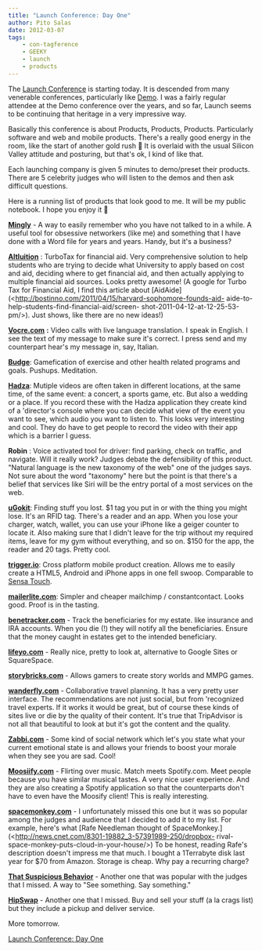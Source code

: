 ```yaml
---
title: "Launch Conference: Day One"
author: Pito Salas
date: 2012-03-07
tags:
    - con-tagference
    - GEEKY
    - launch
    - products
---
```




The [Launch Conference](<http://www.launch.co/>) is starting today. It is
descended from many venerable conferences, particularly like
[Demo](<http://www.demo.com/ehome/index.php?eventid=29414&>). I was a fairly
regular attendee at the Demo conference over the years, and so far, Launch
seems to be continuing that heritage in a very impressive way.

Basically this conference is about Products, Products, Products. Particularly
software and web and mobile products. There's a really good energy in the
room, like the start of another gold rush 🙂 It is overlaid with the usual
Silicon Valley attitude and posturing, but that's ok, I kind of like that.

Each launching company is given 5 minutes to demo/preset their products. There
are 5 celebrity judges who will listen to the demos and then ask difficult
questions.

Here is a running list of products that look good to me. It will be my public
notebook. I hope you enjoy it 🙂

[**Mingly**](<http://ming.ly/>) - A way to easily remember who you have not
talked to in a while. A useful tool for obsessive networkers (like me) and
something that I have done with a Word file for years and years. Handy, but
it's a business?

**[Altluition](<https://www.alltuition.com/>)** : TurboTax for financial aid.
Very comprehensive solution to help students who are trying to decide what
University to apply based on cost and aid, deciding where to get financial
aid, and then actually applying to multiple financial aid sources. Looks
pretty awesome! (A google for Turbo Tax for Financial Aid, I find this article
about [AidAide](<http://bostinno.com/2011/04/15/harvard-sophomore-founds-aid-
aide-to-help-students-find-financial-aid/screen-
shot-2011-04-12-at-12-25-53-pm/>). Just shows, like there are no new ideas!)

[**Vocre.com**](<http://vocre.com/>) **:** Video calls with live language
translation. I speak in English. I see the text of my message to make sure
it's correct. I press send and my counterpart hear's my message in, say,
Italian.

[**Budge**](<http://bud.ge/>): Gamefication of exercise and other health
related programs and goals. Pushups. Meditation.

[**Hadza**](<https://hadza.com/>): Mutiple videos are often taken in different
locations, at the same time, of the same event: a concert, a sports game, etc.
But also a wedding or a place. If you record these with the Hadza application
they create kind of a 'director's console where you can decide what view of
the event you want to see, which audio you want to listen to. This looks very
interesting and cool. They do have to get people to record the video with
their app which is a barrier I guess.

**Robin** : Voice activated tool for driver: find parking, check on traffic,
and navigate. Will it really work? Judges debate the defensibility of this
product. "Natural language is the new taxonomy of the web" one of the judges
says. Not sure about the word "taxonomy" here but the point is that there's a
belief that services like Siri will be the entry portal of a most services on
the web.

[**uGokit**](<http://ugrokit.com/>): Finding stuff you lost. $1 tag you put in
or with the thing you might lose. It's an RFID tag. There's a reader and an
app. When you lose your charger, watch, wallet, you can use your iPhone like a
geiger counter to locate it. Also making sure that I didn't leave for the trip
without my required items, leave for my gym without everything, and so on.
$150 for the app, the reader and 20 tags. Pretty cool.

[**trigger.io**](<https://trigger.io/>): Cross platform mobile product
creation. Allows me to easily create a HTML5, Android and iPhone apps in one
fell swoop. Comparable to [Sensa
Touch](<http://www.sencha.com/products/touch>).

[**mailerlite.com**](<http://www.mailerlite.com/hello>): Simpler and cheaper
mailchimp / constantcontact. Looks good. Proof is in the tasting.

[**benetracker.com**](<http://benetracker.com/>) - Track the beneficiaries for
my estate. like insurance and IRA accounts. When you die (!) they will notify
all the beneficiaries. Ensure that the money caught in estates get to the
intended beneficiary.

**[lifeyo.com](<http://www.lifeyo.com/>)** - Really nice, pretty to look at,
alternative to Google Sites or SquareSpace.

**[storybricks.com](<http://launch.storybricks.com/>)** - Allows gamers to
create story worlds and MMPG games.

**[wanderfly.com](<http://www.wanderfly.com/#!start>)** - Collaborative travel
planning. It has a very pretty user interface. The recommendations are not
just social, but from 'recognized travel experts. If it works it would be
great, but of course these kinds of sites live or die by the quality of their
content. It's true that TripAdvisor is not all that beautiful to look at but
it's got the content and the quality.

[**Zabbi.com**](<http://zabbi.com/>) - Some kind of social network which let's
you state what your current emotional state is and allows your friends to
boost your morale when they see you are sad. Cool!

[**Moosiify.com**](<http://preview.moosify.com/>) - Flirting over music. Match
meets Spotify.com. Meet people because you have similar musical tastes. A very
nice user experience. And they are also creating a Spotify application so that
the counterparts don't have to even have the Moosify client! This is really
interesting.

**[spacemonkey.com](<http://www.spacemonkey.com/#/signup>)** - I unfortunately
missed this one but it was so popular among the judges and audience that I
decided to add it to my list. For example, here's what [Rafe Needleman thought
of SpaceMonkey.](<http://news.cnet.com/8301-19882_3-57391989-250/dropbox-
rival-space-monkey-puts-cloud-in-your-house/>) To be honest, reading Rafe's
description doesn't impress me that much. I bought a 1Terrabyte disk last year
for $70 from Amazon. Storage is cheap. Why pay a recurring charge?

**[That Suspicious Behavior](<http://thatssuspiciousbehavior.com/>)** -
Another one that was popular with the judges that I missed. A way to "See
something. Say something."

[**HipSwap**](<http://www.hipswap.com/>) - Another one that I missed. Buy and
sell your stuff (a la crags list) but they include a pickup and deliver
service.

More tomorrow.


[Launch Conference: Day One](None)
